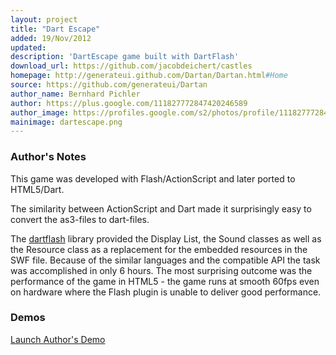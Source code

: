```yaml
---
layout: project
title: "Dart Escape"
added: 19/Nov/2012
updated: 
description: 'DartEscape game built with DartFlash'
download_url: https://github.com/jacobdeichert/castles
homepage: http://generateui.github.com/Dartan/Dartan.html#Home
source: https://github.com/generateui/Dartan
author_name: Bernhard Pichler
author: https://plus.google.com/111827772847420246589
author_image: https://profiles.google.com/s2/photos/profile/111827772847420246589
mainimage: dartescape.png
---
```


### Author's Notes

This game was developed with Flash/ActionScript and later ported to HTML5/Dart. 

The similarity between ActionScript and Dart made it surprisingly easy to convert the as3-files to dart-files. 

The [dartflash](/projects/frameworks/dartflash/) library provided the Display List, the Sound classes as well as the Resource class as a replacement 
for the embedded resources in the SWF file. Because of the similar languages and the compatible API the task was accomplished 
in only 6 hours. The most surprising outcome was the performance of the game in HTML5 - 
the game runs at smooth 60fps even on hardware where the Flash plugin is unable to deliver good performance.

### Demos

[Launch Author's Demo](http://www.dartflash.com/games/escape/escape.html)

